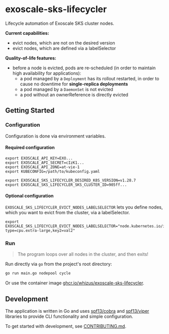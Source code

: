 # exoscale-sks-lifecycler

Lifecycle automation of Exoscale SKS cluster nodes.

**Current capabilities:**
- evict nodes, which are not on the desired version
- evict nodes, which are defined via a labelSelector

**Quality-of-life features:**
- before a node is evicted, pods are re-scheduled (in order to maintain high availability for applications):
  - a pod managed by a `Deployment` has its rollout restarted, in order to cause no downtime for **single-replica deployments**
  - a pod managed by a `DaemonSet` is not evicted
  - a pod without an ownerReference is directly evicted

## Getting Started

### Configuration

Configuration is done via environment variables.

#### Required configuration

```
export EXOSCALE_API_KEY=EXO...
export EXOSCALE_API_SECRET=cIzK1...
export EXOSCALE_API_ZONE=at-vie-1
export KUBECONFIG=/path/to/kubeconfig.yaml

export EXOSCALE_SKS_LIFECYCLER_DESIRED_K8S_VERSION=v1.28.7
export EXOSCALE_SKS_LIFECYCLER_SKS_CLUSTER_ID=905ff...
```

#### Optional configuration

`EXOSCALE_SKS_LIFECYCLER_EVICT_NODES_LABELSELECTOR` lets you define nodes, which you want to evict from the cluster, via a labelSelector.
```
export EXOSCALE_SKS_LIFECYCLER_EVICT_NODES_LABELSELECTOR="node.kubernetes.io/instance-type=cpu.extra-large,key2=val2"
```

### Run

> The program loops over all nodes in the cluster, and then exits!

Run directly via `go` from the project's root directory:

```bash
go run main.go nodepool cycle
```

Or use the container image [ghcr.io/whizus/exoscale-sks-lifecycler](https://github.com/WhizUs/exoscale-sks-lifecycler/pkgs/container/exoscale-sks-lifecycler).

## Development

The application is written in Go and uses [spf13/cobra](https://github.com/spf13/cobra) and [spf13/viper](https://github.com/spf13/viper) libraries to provide CLI functionality and simple configuration.

To get started with development, see [CONTRIBUTING.md](CONTRIBUTING.md).
